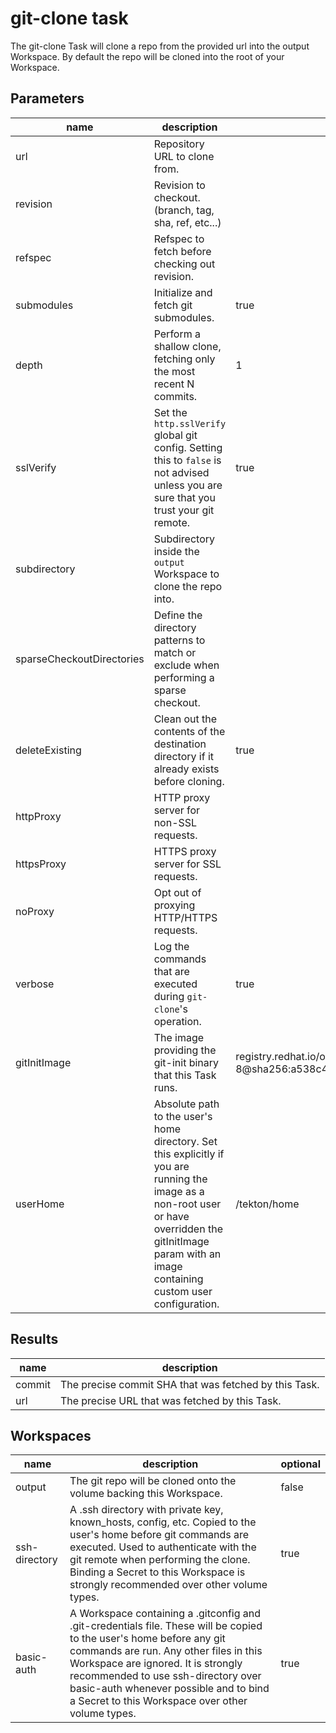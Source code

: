 # git-clone task

The git-clone Task will clone a repo from the provided url into the output Workspace. By default the repo will be cloned into the root of your Workspace.

## Parameters
|name|description|default value|required|
|---|---|---|---|
|url|Repository URL to clone from.||true|
|revision|Revision to checkout. (branch, tag, sha, ref, etc...)||false|
|refspec|Refspec to fetch before checking out revision.||false|
|submodules|Initialize and fetch git submodules.|true|false|
|depth|Perform a shallow clone, fetching only the most recent N commits.|1|false|
|sslVerify|Set the `http.sslVerify` global git config. Setting this to `false` is not advised unless you are sure that you trust your git remote.|true|false|
|subdirectory|Subdirectory inside the `output` Workspace to clone the repo into.||false|
|sparseCheckoutDirectories|Define the directory patterns to match or exclude when performing a sparse checkout.||false|
|deleteExisting|Clean out the contents of the destination directory if it already exists before cloning.|true|false|
|httpProxy|HTTP proxy server for non-SSL requests.||false|
|httpsProxy|HTTPS proxy server for SSL requests.||false|
|noProxy|Opt out of proxying HTTP/HTTPS requests.||false|
|verbose|Log the commands that are executed during `git-clone`'s operation.|true|false|
|gitInitImage|The image providing the git-init binary that this Task runs.|registry.redhat.io/openshift-pipelines/pipelines-git-init-rhel8:v1.8.2-8@sha256:a538c423e7a11aae6ae582a411fdb090936458075f99af4ce5add038bb6983e8|false|
|userHome|Absolute path to the user's home directory. Set this explicitly if you are running the image as a non-root user or have overridden the gitInitImage param with an image containing custom user configuration. |/tekton/home|false|

## Results
|name|description|
|---|---|
|commit|The precise commit SHA that was fetched by this Task.|
|url|The precise URL that was fetched by this Task.|

## Workspaces
|name|description|optional|
|---|---|---|
|output|The git repo will be cloned onto the volume backing this Workspace.|false|
|ssh-directory|A .ssh directory with private key, known_hosts, config, etc. Copied to the user's home before git commands are executed. Used to authenticate with the git remote when performing the clone. Binding a Secret to this Workspace is strongly recommended over other volume types. |true|
|basic-auth|A Workspace containing a .gitconfig and .git-credentials file. These will be copied to the user's home before any git commands are run. Any other files in this Workspace are ignored. It is strongly recommended to use ssh-directory over basic-auth whenever possible and to bind a Secret to this Workspace over other volume types. |true|
